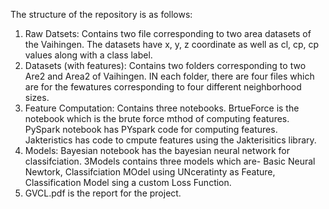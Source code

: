 The structure of the repository is as follows:

1. Raw Datsets: Contains two file corresponding to two area datasets of the Vaihingen. The datasets have x, y, z coordinate as well as cl, cp, cp values along with a class label.
2. Datasets (with features): Contains two folders corresponding to two Are2 and Area2 of Vaihingen. IN each folder, there are four files which are for the fewatures corresponding to four different neighborhood sizes.
3. Feature Computation: Contains three notebooks. BrtueForce is the notebook which is the brute force mthod of computing features. PySpark notebook has PYspark code for computing features. Jakteristics has code to cmpute features using the Jakterisitics library.
4. Models: Bayesian notebook has the bayesian neural network for classifciation. 3Models contains three models which are- Basic Neural Newtork, Classifciation MOdel using UNceratinty as Feature, Classification Model sing a custom Loss Function.
5. GVCL.pdf is the report for the project. 
